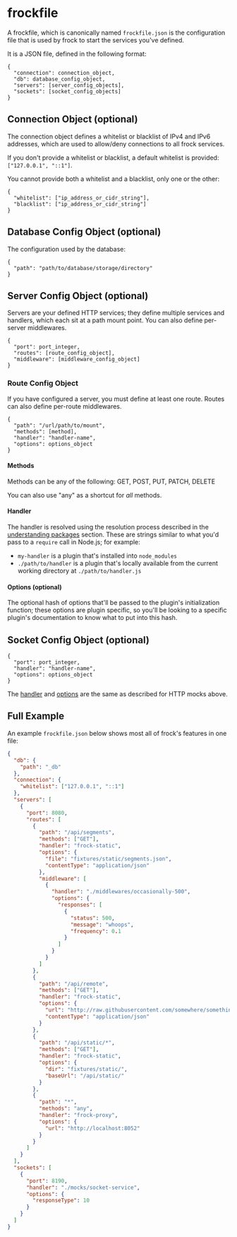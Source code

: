 # frockfile

A frockfile, which is canonically named `frockfile.json` is the configuration
file that is used by frock to start the services you've defined.

It is a JSON file, defined in the following format:

```
{
  "connection": connection_object,
  "db": database_config_object,
  "servers": [server_config_objects],
  "sockets": [socket_config_objects]
}
```

## Connection Object (optional)

The connection object defines a whitelist or blacklist of IPv4 and IPv6
addresses, which are used to allow/deny connections to all frock services.

If you don't provide a whitelist or blacklist, a default whitelist is provided:
`["127.0.0.1", "::1"]`.

You cannot provide both a whitelist and a blacklist, only one or the other:

```
{
  "whitelist": ["ip_address_or_cidr_string"],
  "blacklist": ["ip_address_or_cidr_string"]
}
```

## Database Config Object (optional)

The configuration used by the database:

```
{
  "path": "path/to/database/storage/directory"
}
```

## Server Config Object (optional)

Servers are your defined HTTP services; they define multiple services and
handlers, which each sit at a path mount point. You can also define per-server
middlewares.

```
{
  "port": port_integer,
  "routes": [route_config_object],
  "middleware": [middleware_config_object]
}
```

### Route Config Object

If you have configured a server, you must define at least one route. Routes can
also define per-route middlewares.

```
{
  "path": "/url/path/to/mount",
  "methods": [method],
  "handler": "handler-name",
  "options": options_object
}
```

#### Methods

Methods can be any of the following: GET, POST, PUT, PATCH, DELETE

You can also use "any" as a shortcut for _all_ methods.

#### Handler

The handler is resolved using the resolution process described in the
[understanding packages][packages] section. These are strings similar to what
you'd pass to a `require` call in Node.js; for example:

- `my-handler` is a plugin that's installed into `node_modules`
- `./path/to/handler` is a plugin that's locally available from the current
  working directory at `./path/to/handler.js`
  
#### Options (optional)

The optional hash of options that'll be passed to the plugin's initialization
function; these options are plugin specific, so you'll be looking to a specific
plugin's documentation to know what to put into this hash.

## Socket Config Object (optional)

```
{
  "port": port_integer,
  "handler": "handler-name",
  "options": options_object
}
```

The [handler](#handler) and [options](#options-optional) are the same as
described for HTTP mocks above.

## Full Example

An example `frockfile.json` below shows most all of frock's features in one
file:

```json
{
  "db": {
    "path": "_db"
  },
  "connection": {
    "whitelist": ["127.0.0.1", "::1"]
  },
  "servers": [
    {
      "port": 8080,
      "routes": [
        {
          "path": "/api/segments",
          "methods": ["GET"],
          "handler": "frock-static",
          "options": {
            "file": "fixtures/static/segments.json",
            "contentType": "application/json"
          },
          "middleware": [
            {
              "handler": "./middlewares/occasionally-500",
              "options": {
                "responses": [
                  {
                    "status": 500,
                    "message": "whoops",
                    "frequency": 0.1
                  }
                ]
              }
            }
          ]
        },
        {
          "path": "/api/remote",
          "methods": ["GET"],
          "handler": "frock-static",
          "options": {
            "url": "http://raw.githubusercontent.com/somewhere/something.json",
            "contentType": "application/json"
          }
        },
        {
          "path": "/api/static/*",
          "methods": ["GET"],
          "handler": "frock-static",
          "options": {
            "dir": "fixtures/static/",
            "baseUrl": "/api/static/"
          }
        },
        {
          "path": "*",
          "methods": "any",
          "handler": "frock-proxy",
          "options": {
            "url": "http://localhost:8052"
          }
        }
      ]
    }
  ],
  "sockets": [
    {
      "port": 8190,
      "handler": "./mocks/socket-service",
      "options": {
        "responseType": 10
      }
    }
  ]
}
```

[packages]: ./understanding-packages.md
